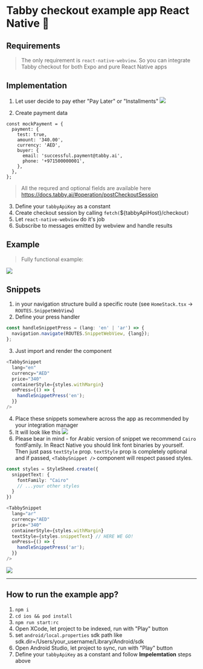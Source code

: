 # Tabby checkout example app React Native 📱

## Requirements

> The only requirement is `react-native-webview`. So you can integrate Tabby checkout for both Expo and pure React Native apps

## Implementation

1. Let user decide to pay ether "Pay Later" or "Installments"
   ![](docs/home.png)

2. Create payment data

```
const mockPayment = {
  payment: {
    test: true,
    amount: '340.00',
    currency: 'AED',
    buyer: {
      email: 'successful.payment@tabby.ai',
      phone: '+971500000001',
    },
  },
};
```

> All the requred and optional fields are available here https://docs.tabby.ai/#operation/postCheckoutSession

3. Define your `tabbyApiKey` as a constant
4. Create checkout session by calling `fetch(`${tabbyApiHost}/checkout`)`
5. Let `react-native-webview` do it's job
6. Subscribe to messages emitted by webview and handle results

## Example

> Fully functional example:

![](docs/example.gif)

## Snippets

1. in your navigation structure build a specific route (see `HomeStack.tsx` -> `ROUTES.SnippetWebView`)
2. Define your press handler

```typescript
const handleSnippetPress = (lang: 'en' | 'ar') => {
  navigation.navigate(ROUTES.SnippetWebView, {lang});
};
```

3. Just import and render the component

```typescript
<TabbySnippet
  lang="en"
  currency="AED"
  price="340"
  containerStyle={styles.withMargin}
  onPress={() => {
    handleSnippetPress('en');
  }}
/>
```

4. Place these snippets somewhere across the app as recommended by your integration manager
5. It will look like this
   ![](docs/snippets.gif)
6. Please bear in mind - for Arabic version of snippet we recommend `Cairo` fontFamily. In React Native you should link font binaries by yourself. Then just pass `textStyle` prop.
   `textStyle` prop is completely optional and if passed, `<TabbySnippet />` component will respect passed styles.

```typescript
const styles = StyleSheed.create({
  snippetText: {
    fontFamily: "Cairo"
    // ...your other styles
  }
})

<TabbySnippet
  lang="ar"
  currency="AED"
  price="340"
  containerStyle={styles.withMargin}
  textStyle={styles.snippetText} // HERE WE GO!
  onPress={() => {
    handleSnippetPress('ar');
  }}
/>
```

![](docs/Cairo-font.jpg)

---

## How to run the example app?

1. `npm i`
2. `cd ios && pod install`
3. `npm run start:rc`
4. Open XCode, let project to be indexed, run with "Play" button
5. set `android/local.properties` sdk path like sdk.dir=/Users/your_username/Library/Android/sdk
6. Open Android Studio, let project to sync, run with "Play" button
7. Define your `tabbyApiKey` as a constant and follow **Impelemtation** steps above
